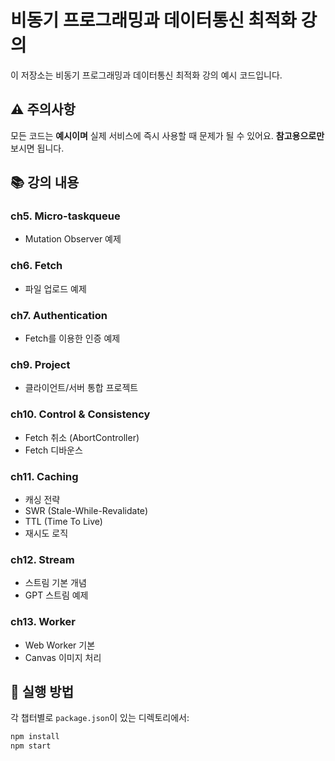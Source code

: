 # 비동기 프로그래밍과 데이터통신 최적화 강의

이 저장소는 비동기 프로그래밍과 데이터통신 최적화 강의 예시 코드입니다.

## ⚠️ 주의사항

모든 코드는 **예시이며** 실제 서비스에 즉시 사용할 때 문제가 될 수 있어요.
**참고용으로만** 보시면 됩니다.

## 📚 강의 내용

### ch5. Micro-taskqueue
- Mutation Observer 예제

### ch6. Fetch
- 파일 업로드 예제

### ch7. Authentication
- Fetch를 이용한 인증 예제

### ch9. Project
- 클라이언트/서버 통합 프로젝트

### ch10. Control & Consistency
- Fetch 취소 (AbortController)
- Fetch 디바운스

### ch11. Caching
- 캐싱 전략
- SWR (Stale-While-Revalidate)
- TTL (Time To Live)
- 재시도 로직

### ch12. Stream
- 스트림 기본 개념
- GPT 스트림 예제

### ch13. Worker
- Web Worker 기본
- Canvas 이미지 처리

## 🚀 실행 방법

각 챕터별로 `package.json`이 있는 디렉토리에서:

```bash
npm install
npm start
```

